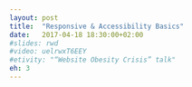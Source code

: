 ```yaml
---
layout: post
title:  "Responsive & Accessibility Basics"
date:   2017-04-18 18:30:00+02:00
#slides: rwd
#video: uelrwxT6EEY
#etivity: "“Website Obesity Crisis” talk"
eh: 3
---
```

